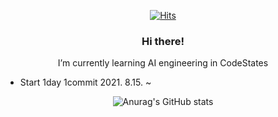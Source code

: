 <div align=center>
  
[![Hits](https://hits.seeyoufarm.com/api/count/incr/badge.svg?url=https%3A%2F%2Fgithub.com%2F6mini&count_bg=%23AAAAAA&title_bg=%23555555&icon=&icon_color=%23E7E7E7&title=Hits&edge_flat=false)](https://github.com/6mini)

### Hi there!

I’m currently learning AI engineering in CodeStates

</div>

- Start 1day 1commit 2021. 8.15. ~

<div align=center>

![Anurag's GitHub stats](https://github-readme-stats.vercel.app/api?username=6mini&count_private=true&show_icons=true&theme=graywhite)
  
</div>
